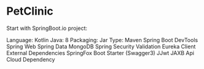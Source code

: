 # PetClinic
Start with SpringBoot.io project:

Language: Kotlin
Java: 8
Packaging: Jar
Type: Maven
Spring Boot DevTools
Spring Web
Spring Data MongoDB
Spring Security
Validation
Eureka Client
External Dependencies
SpringFox Boot Starter (Swagger3)
JJwt
JAXB Api
Cloud Dependency
